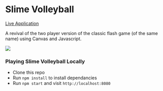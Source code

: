 # Slime Volleyball

[Live Application](http://patwey.github.io/slime-volleyball/)

A revival of the two player version of the classic flash game (of the same name) using Canvas and Javascript.

![](http://g.recordit.co/lNaoN5RmN8.gif)

### Playing Slime Volleyball Locally

* Clone this repo
* Run `npm install` to install dependancies
* Run `npm start` and visit `http://localhost:8080`
